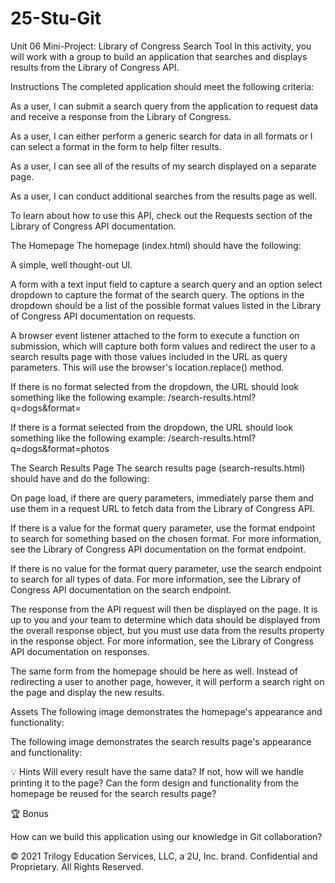 # 25-Stu-Git
Unit 06 Mini-Project: Library of Congress Search Tool
In this activity, you will work with a group to build an application that searches and displays results from the Library of Congress API.

Instructions
The completed application should meet the following criteria:


As a user, I can submit a search query from the application to request data and receive a response from the Library of Congress.


As a user, I can either perform a generic search for data in all formats or I can select a format in the form to help filter results.


As a user, I can see all of the results of my search displayed on a separate page.


As a user, I can conduct additional searches from the results page as well.


To learn about how to use this API, check out the Requests section of the Library of Congress API documentation.

The Homepage
The homepage (index.html) should have the following:


A simple, well thought-out UI.


A form with a text input field to capture a search query and an option select dropdown to capture the format of the search query. The options in the dropdown should be a list of the possible format values listed in the Library of Congress API documentation on requests.


A browser event listener attached to the form to execute a function on submission, which will capture both form values and redirect the user to a search results page with those values included in the URL as query parameters. This will use the browser's location.replace() method.


If there is no format selected from the dropdown, the URL should look something like the following example:
/search-results.html?q=dogs&format=


If there is a format selected from the dropdown, the URL should look something like the following example:
/search-results.html?q=dogs&format=photos



The Search Results Page
The search results page (search-results.html) should have and do the following:


On page load, if there are query parameters, immediately parse them and use them in a request URL to fetch data from the Library of Congress API.


If there is a value for the format query parameter, use the format endpoint to search for something based on the chosen format. For more information, see the Library of Congress API documentation on the format endpoint.


If there is no value for the format query parameter, use the search endpoint to search for all types of data. For more information, see the Library of Congress API documentation on the search endpoint.


The response from the API request will then be displayed on the page. It is up to you and your team to determine which data should be displayed from the overall response object, but you must use data from the results property in the response object. For more information, see the Library of Congress API documentation on responses.


The same form from the homepage should be here as well. Instead of redirecting a user to another page, however, it will perform a search right on the page and display the new results.



Assets
The following image demonstrates the homepage's appearance and functionality:

The following image demonstrates the search results page's appearance and functionality:



💡 Hints
Will every result have the same data? If not, how will we handle printing it to the page? Can the form design and functionality from the homepage be reused for the search results page?

🏆 Bonus

How can we build this application using our knowledge in Git collaboration?


© 2021 Trilogy Education Services, LLC, a 2U, Inc. brand. Confidential and Proprietary. All Rights Reserved.